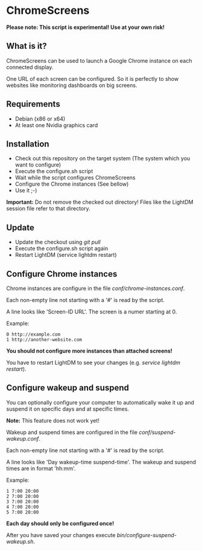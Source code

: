 # ChromeScreens

**Please note: This script is experimental! Use at your own risk!**

## What is it?

ChromeScreens can be used to launch a Google Chrome instance on each connected display.

One URL of each screen can be configured. So it is perfectly to show websites like monitoring dashboards on big screens.

## Requirements

   * Debian (x86 or x64)
   * At least one Nvidia graphics card

## Installation

   * Check out this repository on the target system (The system which you want to configure)
   * Execute the configure.sh script
   * Wait while the script configures ChromeScreens
   * Configure the Chrome instances (See bellow)
   * Use it ;-)

**Important:** Do not remove the checked out directory! Files like the LightDM session file refer to that directory.

## Update

   * Update the checkout using *git pull*
   * Execute the configure.sh script again
   * Restart LightDM (service lightdm restart)

## Configure Chrome instances

Chrome instances are configure in the file *conf/chrome-instances.conf*.

Each non-empty line not starting with a '#' is read by the script.

A line looks like 'Screen-ID URL'. The screen is a numer starting at 0.

Example:
```
0 http://example.com
1 http://another-website.com
```

**You should not configure more instances than attached screens!**

You have to restart LightDM to see your changes (e.g. *service lightdm restart*).

## Configure wakeup and suspend

You can optionally configure your computer to automatically wake it up and suspend it on specific days and at specific times.

**Note:** This feature does not work yet!

Wakeup and suspend times are configured in the file *conf/suspend-wakeup.conf*.

Each non-empty line not starting with a '#' is read by the script.

A line looks like 'Day wakeup-time suspend-time'. The wakeup and suspend times are in format 'hh:mm'.

Example:
```
1 7:00 20:00
2 7:00 20:00
3 7:00 20:00
4 7:00 20:00
5 7:00 20:00
```

**Each day should only be configured once!**

After you have saved your changes execute *bin/configure-suspend-wakeup.sh*.
